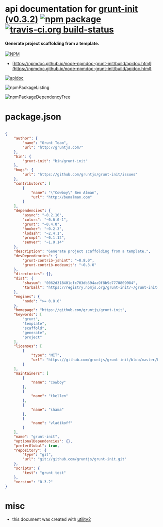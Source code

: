 # api documentation for  [grunt-init (v0.3.2)](https://github.com/gruntjs/grunt-init)  [![npm package](https://img.shields.io/npm/v/npmdoc-grunt-init.svg?style=flat-square)](https://www.npmjs.org/package/npmdoc-grunt-init) [![travis-ci.org build-status](https://api.travis-ci.org/npmdoc/node-npmdoc-grunt-init.svg)](https://travis-ci.org/npmdoc/node-npmdoc-grunt-init)
#### Generate project scaffolding from a template.

[![NPM](https://nodei.co/npm/grunt-init.png?downloads=true&downloadRank=true&stars=true)](https://www.npmjs.com/package/grunt-init)

- [https://npmdoc.github.io/node-npmdoc-grunt-init/build/apidoc.html](https://npmdoc.github.io/node-npmdoc-grunt-init/build/apidoc.html)

[![apidoc](https://npmdoc.github.io/node-npmdoc-grunt-init/build/screenCapture.buildCi.browser.%252Ftmp%252Fbuild%252Fapidoc.html.png)](https://npmdoc.github.io/node-npmdoc-grunt-init/build/apidoc.html)

![npmPackageListing](https://npmdoc.github.io/node-npmdoc-grunt-init/build/screenCapture.npmPackageListing.svg)

![npmPackageDependencyTree](https://npmdoc.github.io/node-npmdoc-grunt-init/build/screenCapture.npmPackageDependencyTree.svg)



# package.json

```json

{
    "author": {
        "name": "Grunt Team",
        "url": "http://gruntjs.com/"
    },
    "bin": {
        "grunt-init": "bin/grunt-init"
    },
    "bugs": {
        "url": "https://github.com/gruntjs/grunt-init/issues"
    },
    "contributors": [
        {
            "name": "\"Cowboy\" Ben Alman",
            "url": "http://benalman.com"
        }
    ],
    "dependencies": {
        "async": "~0.2.10",
        "colors": "~0.6.0-1",
        "grunt": "~0.4.0",
        "hooker": "~0.2.3",
        "lodash": "~2.4.1",
        "prompt": "~0.1.12",
        "semver": "~1.0.14"
    },
    "description": "Generate project scaffolding from a template.",
    "devDependencies": {
        "grunt-contrib-jshint": "~0.8.0",
        "grunt-contrib-nodeunit": "~0.3.0"
    },
    "directories": {},
    "dist": {
        "shasum": "0062d318401cfc703db394aa9f8b9e7770809984",
        "tarball": "https://registry.npmjs.org/grunt-init/-/grunt-init-0.3.2.tgz"
    },
    "engines": {
        "node": ">= 0.8.0"
    },
    "homepage": "https://github.com/gruntjs/grunt-init",
    "keywords": [
        "grunt",
        "template",
        "scaffold",
        "generate",
        "project"
    ],
    "licenses": [
        {
            "type": "MIT",
            "url": "https://github.com/gruntjs/grunt-init/blob/master/LICENSE-MIT"
        }
    ],
    "maintainers": [
        {
            "name": "cowboy"
        },
        {
            "name": "tkellen"
        },
        {
            "name": "shama"
        },
        {
            "name": "vladikoff"
        }
    ],
    "name": "grunt-init",
    "optionalDependencies": {},
    "preferGlobal": true,
    "repository": {
        "type": "git",
        "url": "git://github.com/gruntjs/grunt-init.git"
    },
    "scripts": {
        "test": "grunt test"
    },
    "version": "0.3.2"
}
```



# misc
- this document was created with [utility2](https://github.com/kaizhu256/node-utility2)
